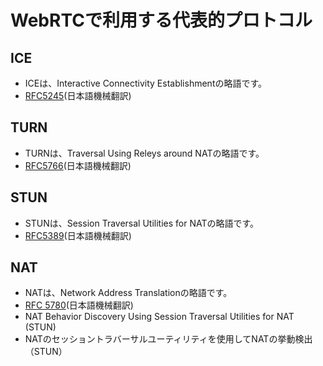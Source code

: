 # WebRTCで利用する代表的プロトコル

## ICE
- ICEは、Interactive Connectivity Establishmentの略語です。
- [RFC5245](https://tex2e.github.io/rfc-translater/html/rfc5245.html)(日本語機械翻訳)

## TURN
-  TURNは、Traversal Using Releys around NATの略語です。
- [RFC5766](https://tex2e.github.io/rfc-translater/html/rfc5766.html)(日本語機械翻訳)

## STUN
- STUNは、Session Traversal Utilities for NATの略語です。
- [RFC5389](https://tex2e.github.io/rfc-translater/html/rfc5389.html)(日本語機械翻訳)

## NAT
- NATは、Network Address Translationの略語です。
- [RFC 5780](https://tex2e.github.io/rfc-translater/html/rfc5780.html)(日本語機械翻訳)
- NAT Behavior Discovery Using Session Traversal Utilities for NAT (STUN)
- NATのセッショントラバーサルユーティリティを使用してNATの挙動検出（STUN）
